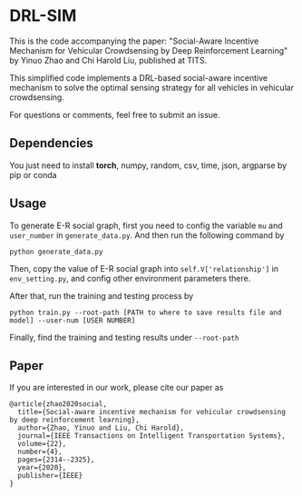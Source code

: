 # DRL-SIM
This is the code accompanying the paper: "Social-Aware Incentive Mechanism for Vehicular Crowdsensing by Deep Reinforcement Learning" by Yinuo Zhao and Chi Harold Liu, published at TITS. 

This simplified code implements a DRL-based social-aware incentive mechanism to solve the optimal sensing strategy for all vehicles in vehicular crowdsensing. 

For questions or comments, feel free to submit an issue.

## Dependencies

You just need to install **torch**, numpy, random, csv, time, json, argparse by pip or conda

## Usage

To generate E-R social graph, first you need to config the variable `mu` and `user_number` in `generate_data.py`. And then run the following command by

```
python generate_data.py
```

Then, copy the value of E-R social graph into `self.V['relationship']` in `env_setting.py`, and config other environment parameters there. 

After that, run the training and testing process by

```
python train.py --root-path [PATH to where to save results file and model] --user-num [USER NUMBER]
```

Finally, find the training and testing results under `--root-path`

## Paper

If you are interested in our work, please cite our paper as 
```
@article{zhao2020social,
  title={Social-aware incentive mechanism for vehicular crowdsensing by deep reinforcement learning},
  author={Zhao, Yinuo and Liu, Chi Harold},
  journal={IEEE Transactions on Intelligent Transportation Systems},
  volume={22},
  number={4},
  pages={2314--2325},
  year={2020},
  publisher={IEEE}
}
```

